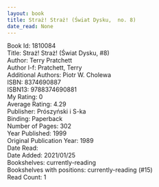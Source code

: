 ```yaml
---
layout: book
title: Straż! Straż! (Świat Dysku,  no. 8)
date_read: None
---
```


Book Id: 1810084<br />
Title: Straż! Straż! (Świat Dysku, #8)<br />
Author: Terry Pratchett<br />
Author l-f: Pratchett, Terry<br />
Additional Authors: Piotr W. Cholewa<br />
ISBN: 8374690887<br />
ISBN13: 9788374690881<br />
My Rating: 0<br />
Average Rating: 4.29<br />
Publisher: Prószyński i S-ka<br />
Binding: Paperback<br />
Number of Pages: 302<br />
Year Published: 1999<br />
Original Publication Year: 1989<br />
Date Read: <br />
Date Added: 2021/01/25<br />
Bookshelves: currently-reading<br />
Bookshelves with positions: currently-reading (#15)<br />
Read Count: 1<br />

